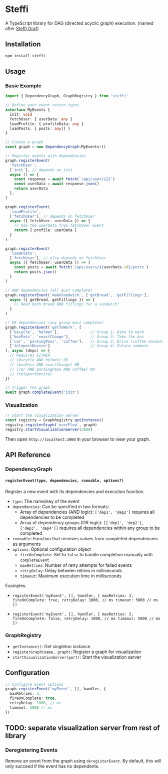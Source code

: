 # Steffi

A TypeScript library for DAG (directed acyclic graph) execution. (named after [Steffi Graf](https://en.wikipedia.org/wiki/Steffi_Graf))

## Installation

```bash
npm install steffi
```

## Usage

### Basic Example

```typescript
import { DependencyGraph, GraphRegistry } from 'steffi'

// Define your event return types
interface MyEvents {
  init: void
  fetchUser: { userData: any }
  loadProfile: { profileData: any }
  loadPosts: { posts: any[] }
}

// Create a graph
const graph = new DependencyGraph<MyEvents>()

// Register events with dependencies
graph.registerEvent(
  'fetchUser',
  ['init'], // depends on init
  async () => {
    const response = await fetch(`/api/user/123`)
    const userData = await response.json()
    return userData
  },
)

graph.registerEvent(
  'loadProfile',
  ['fetchUser'], // depends on fetchUser
  async ({ fetchUser: userData }) => {
    // Use the userData from fetchUser event
    return { profile: userData }
  }
)

graph.registerEvent(
  'loadPosts',
  ['fetchUser'], // also depends on fetchUser
  async ({ fetchUser: userData }) => {
    const posts = await fetch(`/api/users/${userData.id}/posts`)
    return posts.json()
  }
)

// AND dependencies (all must complete)
graph.registerEvent('makeSandwich', ['getBread', 'getFillings'], 
  async ({ getBread, getFillings }) => {
    // Need both bread AND fillings for a sandwich!
  }
)

// OR dependencies (any group must complete)
graph.registerEvent('getToWork', [
  ['bicycle', 'helmet'],              // Group 1: Bike to work
  ['busPass', 'exactChange'],         // Group 2: Take the bus
  ['car', 'parkingPass', 'coffee'],   // Group 3: Drive (coffee mandatory)
  ['teleportDevice']                  // Group 4: Future commute
], async (deps) => {
  // Requires EITHER
  // (bicycle AND helmet) OR
  // (busPass AND exactChange) OR
  // (car AND parkingPass AND coffee) OR
  // (teleportDevice)
})

// Trigger the graph
await graph.completeEvent('init')
```

### Visualization

```typescript
// Start the visualization server
const registry = GraphRegistry.getInstance()
registry.registerGraph('userFlow', graph)
registry.startVisualizationServer(3000)
```

Then open `http://localhost:3000` in your browser to view your graph.

## API Reference

### DependencyGraph

#### `registerEvent(type, dependencies, runnable, options?)`

Register a new event with its dependencies and execution function.

- `type`: The name/key of the event
- `dependencies`: Can be specified in two formats:
  - Array of dependencies (AND logic): `['dep1', 'dep2']` requires all dependencies to be completed
  - Array of dependency groups (OR logic): `[['dep1', 'dep2'], ['dep3', 'dep4']]` requires all dependencies within any group to be completed
- `runnable`: Function that receives values from completed dependencies as arguments
- `options`: Optional configuration object
  - `fireOnComplete`: Set to `false` to handle completion manually with `completeEvent`
  - `maxRetries`: Number of retry attempts for failed events
  - `retryDelay`: Delay between retries in milliseconds
  - `timeout`: Maximum execution time in milliseconds

Examples:

- `registerEvent('myEvent', [], handler, {
  maxRetries: 3,
  fireOnComplete: true,
  retryDelay: 1000, // ms
  timeout: 5000 // ms
})`

- `registerEvent('myEvent', [], handler, {
  maxRetries: 3,
  fireOnComplete: false,
  retryDelay: 1000, // ms
  timeout: 5000 // ms
})`

### GraphRegistry

- `getInstance()`: Get singleton instance
- `registerGraph(name, graph)`: Register a graph for visualization
- `startVisualizationServer(port)`: Start the visualization server

## Configuration

```typescript
// Configure event options
graph.registerEvent('myEvent', [], handler, {
  maxRetries: 3,
  fireOnComplete: true,
  retryDelay: 1000, // ms
  timeout: 5000 // ms
})
```

## TODO: separate visualization server from rest of library

### Deregistering Events

Remove an event from the graph using `deregisterEvent`. By default, this will only succeed if the event has no dependents.